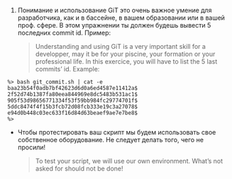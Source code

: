 1. Понимание и использование GiT это очень важное умение для разработчика, как и в бассейне, в вашем образовании или в вашей проф. сфере. В этом упражнении ты должен будешь вывести 5 последних commit id. Пример:
   > Understanding and using GiT is a very important skill for a developper, may it be for your piscine, your formation or your professional life. In this exercice, you will have to list the 5 last commits’ id. Example:

```
%> bash git_commit.sh | cat -e
baa23b54f0adb7bf42623d6d0a6ed4587e11412a$
2f52d74b1387fa80eea844969e8dc5483b531ac1$
905f53d98656771334f53f59bb984fc29774701f$
5ddc8474f4f15b3fcb72d08fcb333e19c3a27078$
e94d0b448c03ec633f16d84d63beaef9ae7e7be8$
%>
```

* Чтобы протестировать ваш скрипт мы будем использовать свое собственное оборудование. Не следует делать того, чего не просили!
  > To test your script, we will use our own environment. What’s not asked for should not be done!
